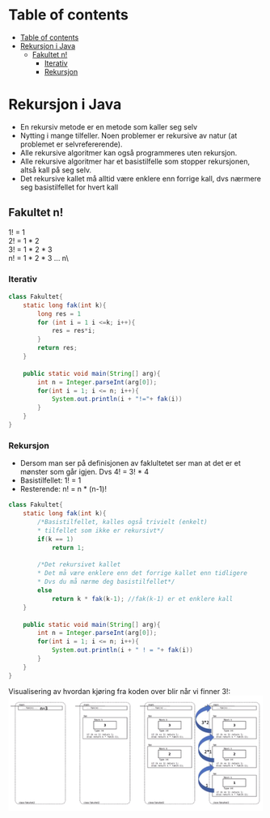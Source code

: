 # Table of contents
- [Table of contents](#table-of-contents)
- [Rekursjon i Java](#rekursjon-i-java)
  - [Fakultet n!](#fakultet-n)
    - [Iterativ](#iterativ)
    - [Rekursjon](#rekursjon)

# Rekursjon i Java
- En rekursiv metode er en metode som kaller seg selv
- Nytting i mange tilfeller. Noen problemer er rekursive av natur (at problemet er selvrefererende).
- Alle rekursive algoritmer kan også programmeres uten rekursjon.
- Alle rekursive algoritmer har et basistilfelle som stopper rekursjonen, altså kall på seg selv.
- Det rekursive kallet må alltid være enklere enn forrige kall, dvs nærmere seg basistilfellet for hvert kall

## Fakultet n!
1! = 1\
2! = 1 * 2\
3! = 1 * 2 * 3\
n! = 1 * 2 * 3 ... n\


### Iterativ
```java
class Fakultet{
    static long fak(int k){
        long res = 1
        for (int i = 1 i <=k; i++){
            res = res*i;
        }
        return res;
    }

    public static void main(String[] arg){
        int n = Integer.parseInt(arg[0]);
        for(int i = 1; i <= n; i++){
            System.out.println(i + "!="+ fak(i))
        }
    }
}
```
### Rekursjon
- Dersom man ser på definisjonen av faklultetet ser man at det er et mønster som går igjen. Dvs 4! = 3! * 4
- Basistilfellet: 1! = 1
- Resterende: n! = n * (n-1)!
```java
class Fakultet{
    static long fak(int k){
        /*Basistilfellet, kalles også trivielt (enkelt) 
        * tilfellet som ikke er rekursivt*/
        if(k == 1) 
            return 1;

        /*Det rekursivet kallet
        * Det må være enklere enn det forrige kallet enn tidligere
        * Dvs du må nærme deg basistilfellet*/
        else 
            return k * fak(k-1); //fak(k-1) er et enklere kall
    }

    public static void main(String[] arg){
        int n = Integer.parseInt(arg[0]);
        for(int i = 1; i <= n; i++){
            System.out.println(i + " ! = "+ fak(i))
        }
    }
}
```
Visualisering av hvordan kjøring fra koden over blir når vi finner 3!:
![fakultet_rekrusjon](img/fakultet_rec.png "fakultet_rekrusjon")